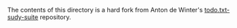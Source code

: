 The contents of this directory is a hard fork from Anton de Winter's
[todo.txt-sudy-suite](https://github.com/adewinter/punch) repository.
